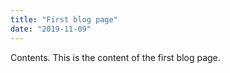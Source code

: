```yaml
---
title: "First blog page"
date: "2019-11-09"
---
```


Contents. This is the content of the first blog page.
